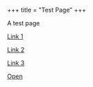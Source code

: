 +++
title = "Test Page"
+++

A test page

[Link 1](jawalan://)

[Link 2](jawalan://test)

[Link 3](https://plyoung.test-app.link/jawalan)

<a href="http://www.plyoung.com/" data-applink="jawalan://profile">Open</a>

